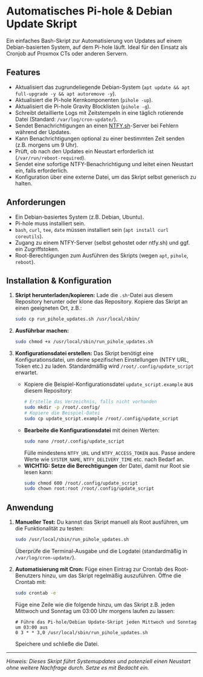# Automatisches Pi-hole & Debian Update Skript

Ein einfaches Bash-Skript zur Automatisierung von Updates auf einem Debian-basierten System, auf dem Pi-hole läuft. Ideal für den Einsatz als Cronjob auf Proxmox CTs oder anderen Servern.

## Features

* Aktualisiert das zugrundeliegende Debian-System (`apt update && apt full-upgrade -y && apt autoremove -y`).
* Aktualisiert die Pi-hole Kernkomponenten (`pihole -up`).
* Aktualisiert die Pi-hole Gravity Blocklisten (`pihole -g`).
* Schreibt detaillierte Logs mit Zeitstempeln in eine täglich rotierende Datei (Standard: `/var/log/cron-update/`).
* Sendet Benachrichtigungen an einen [NTFY.sh](https://ntfy.sh/)-Server bei Fehlern während der Updates.
* Kann Benachrichtigungen optional zu einer bestimmten Zeit senden (z.B. morgens um 9 Uhr).
* Prüft, ob nach den Updates ein Neustart erforderlich ist (`/var/run/reboot-required`).
* Sendet eine sofortige NTFY-Benachrichtigung und leitet einen Neustart ein, falls erforderlich.
* Konfiguration über eine externe Datei, um das Skript selbst generisch zu halten.

## Anforderungen

* Ein Debian-basiertes System (z.B. Debian, Ubuntu).
* Pi-hole muss installiert sein.
* `bash`, `curl`, `tee`, `date` müssen installiert sein (`apt install curl coreutils`).
* Zugang zu einem NTFY-Server (selbst gehostet oder ntfy.sh) und ggf. ein Zugriffstoken.
* Root-Berechtigungen zum Ausführen des Skripts (wegen `apt`, `pihole`, `reboot`).

## Installation & Konfiguration

1.  **Skript herunterladen/kopieren:**
    Lade die `.sh`-Datei aus diesem Repository herunter oder klone das Repository. Kopiere das Skript an einen geeigneten Ort, z.B.:
    ```bash
    sudo cp run_pihole_updates.sh /usr/local/sbin/
    ```

2.  **Ausführbar machen:**
    ```bash
    sudo chmod +x /usr/local/sbin/run_pihole_updates.sh
    ```

3.  **Konfigurationsdatei erstellen:**
    Das Skript benötigt eine Konfigurationsdatei, um deine spezifischen Einstellungen (NTFY URL, Token etc.) zu laden. Standardmäßig wird `/root/.config/update_script` erwartet.
    * Kopiere die Beispiel-Konfigurationsdatei `update_script.example` aus diesem Repository:
        ```bash
        # Erstelle das Verzeichnis, falls nicht vorhanden
        sudo mkdir -p /root/.config/
        # Kopiere die Beispiel-Datei
        sudo cp update_script.example /root/.config/update_script
        ```
    * **Bearbeite die Konfigurationsdatei** mit deinen Werten:
        ```bash
        sudo nano /root/.config/update_script
        ```
        Fülle mindestens `NTFY_URL` und `NTFY_ACCESS_TOKEN` aus. Passe andere Werte wie `SYSTEM_NAME`, `NTFY_DELIVERY_TIME` etc. nach Bedarf an.
    * **WICHTIG: Setze die Berechtigungen** der Datei, damit nur Root sie lesen kann:
        ```bash
        sudo chmod 600 /root/.config/update_script
        sudo chown root:root /root/.config/update_script
        ```

## Anwendung

1.  **Manueller Test:**
    Du kannst das Skript manuell als Root ausführen, um die Funktionalität zu testen:
    ```bash
    sudo /usr/local/sbin/run_pihole_updates.sh
    ```
    Überprüfe die Terminal-Ausgabe und die Logdatei (standardmäßig in `/var/log/cron-update/`).

2.  **Automatisierung mit Cron:**
    Füge einen Eintrag zur Crontab des Root-Benutzers hinzu, um das Skript regelmäßig auszuführen. Öffne die Crontab mit:
    ```bash
    sudo crontab -e
    ```
    Füge eine Zeile wie die folgende hinzu, um das Skript z.B. jeden Mittwoch und Sonntag um 03:00 Uhr morgens laufen zu lassen:
    ```crontab
    # Führe das Pi-hole/Debian Update-Skript jeden Mittwoch und Sonntag um 03:00 aus
    0 3 * * 3,0 /usr/local/sbin/run_pihole_updates.sh
    ```
    Speichere und schließe die Datei.

---

*Hinweis: Dieses Skript führt Systemupdates und potenziell einen Neustart ohne weitere Nachfrage durch. Setze es mit Bedacht ein.*
